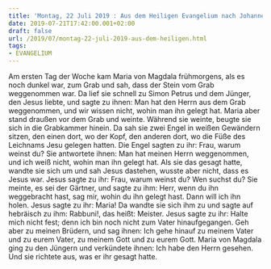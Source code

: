```yaml
---
title: 'Montag, 22 Juli 2019 : Aus dem Heiligen Evangelium nach Johannes - Joh 20,1-2.11-18.'
date: 2019-07-21T17:42:00.001+02:00
draft: false
url: /2019/07/montag-22-juli-2019-aus-dem-heiligen.html
tags: 
- EVANGELIUM
---
```


Am ersten Tag der Woche kam Maria von Magdala frühmorgens, als es noch dunkel war, zum Grab und sah, dass der Stein vom Grab weggenommen war. Da lief sie schnell zu Simon Petrus und dem Jünger, den Jesus liebte, und sagte zu ihnen: Man hat den Herrn aus dem Grab weggenommen, und wir wissen nicht, wohin man ihn gelegt hat. Maria aber stand draußen vor dem Grab und weinte. Während sie weinte, beugte sie sich in die Grabkammer hinein. Da sah sie zwei Engel in weißen Gewändern sitzen, den einen dort, wo der Kopf, den anderen dort, wo die Füße des Leichnams Jesu gelegen hatten. Die Engel sagten zu ihr: Frau, warum weinst du? Sie antwortete ihnen: Man hat meinen Herrn weggenommen, und ich weiß nicht, wohin man ihn gelegt hat. Als sie das gesagt hatte, wandte sie sich um und sah Jesus dastehen, wusste aber nicht, dass es Jesus war. Jesus sagte zu ihr: Frau, warum weinst du? Wen suchst du? Sie meinte, es sei der Gärtner, und sagte zu ihm: Herr, wenn du ihn weggebracht hast, sag mir, wohin du ihn gelegt hast. Dann will ich ihn holen. Jesus sagte zu ihr: Maria! Da wandte sie sich ihm zu und sagte auf hebräisch zu ihm: Rabbuni!, das heißt: Meister. Jesus sagte zu ihr: Halte mich nicht fest; denn ich bin noch nicht zum Vater hinaufgegangen. Geh aber zu meinen Brüdern, und sag ihnen: Ich gehe hinauf zu meinem Vater und zu eurem Vater, zu meinem Gott und zu eurem Gott. Maria von Magdala ging zu den Jüngern und verkündete ihnen: Ich habe den Herrn gesehen. Und sie richtete aus, was er ihr gesagt hatte.